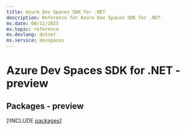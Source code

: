 ```yaml
---
title: Azure Dev Spaces SDK for .NET
description: Reference for Azure Dev Spaces SDK for .NET
ms.date: 08/11/2025
ms.topic: reference
ms.devlang: dotnet
ms.service: devspaces
---
```

# Azure Dev Spaces SDK for .NET - preview
## Packages - preview
[!INCLUDE [packages](dev-spaces-index.md)]